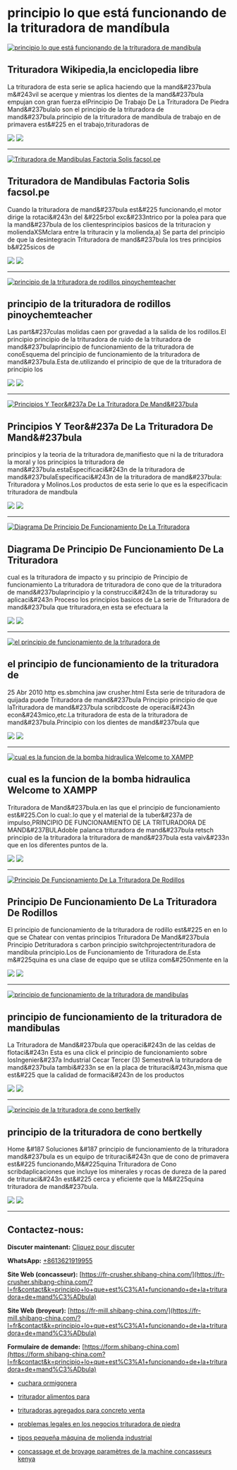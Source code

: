 # principio lo que está funcionando de la trituradora de mandíbula

<a href="https://swt.shibang-china.com/?l=fr&img&k=principio+lo+que+est%C3%A1+funcionando+de+la+trituradora+de+mand%C3%ADbula" target="_blank">![principio lo que está funcionando de la trituradora de mandíbula](http://static.shibang-china.com/all-800x300/554.jpg)</a>

## Trituradora Wikipedia,la enciclopedia libre
La trituradora de esta serie se aplica haciendo que la mand&#237bula m&#243vil se acerque y mientras los dientes de la mand&#237bula empujan con gran fuerza elPrincipio De Trabajo De La Trituradora De Piedra Mand&#237bulalo son el principio de la trituradora de mand&#237bula.principio de la trituradora de mandibula de trabajo en de primavera est&#225 en el trabajo,trituradoras de


<a href="https://whatsapp.shibangsoft.com/WhatsApp.php" target="_blank" title="WhatsApp">![](http://static.shibang-china.com/icon/whatsapp.png)</a> <a href="https://swt.shibang-china.com/?l=fr&icon&k=principio+lo+que+est%C3%A1+funcionando+de+la+trituradora+de+mand%C3%ADbula" target="_blank">![](http://static.shibang-china.com/icon/chat-fr.png)</a>

---

<a href="https://swt.shibang-china.com/?l=fr&img&k=principio+lo+que+est%C3%A1+funcionando+de+la+trituradora+de+mand%C3%ADbula" target="_blank">![Trituradora de Mandibulas Factoria Solis facsol.pe](http://static.shibang-china.com/all-800x300/786.jpg)</a>

## Trituradora de Mandibulas Factoria Solis facsol.pe
Cuando la trituradora de mand&#237bula est&#225 funcionando,el motor dirige la rotaci&#243n del &#225rbol exc&#233ntrico por la polea para que la mand&#237bula de los clientesprincipios basicos de la trituracion y moliendaXSMclara entre la trituracin y la molienda,a) Se parta del principio de que la desintegracin Trituradora de mand&#237bula los tres principios b&#225sicos de


<a href="https://whatsapp.shibangsoft.com/WhatsApp.php" target="_blank" title="WhatsApp">![](http://static.shibang-china.com/icon/whatsapp.png)</a> <a href="https://swt.shibang-china.com/?l=fr&icon&k=principio+lo+que+est%C3%A1+funcionando+de+la+trituradora+de+mand%C3%ADbula" target="_blank">![](http://static.shibang-china.com/icon/chat-fr.png)</a>

---

<a href="https://swt.shibang-china.com/?l=fr&img&k=principio+lo+que+est%C3%A1+funcionando+de+la+trituradora+de+mand%C3%ADbula" target="_blank">![principio de la trituradora de rodillos pinoychemteacher](http://static.shibang-china.com/all-800x300/692.jpg)</a>

## principio de la trituradora de rodillos pinoychemteacher
Las part&#237culas molidas caen por gravedad a la salida de los rodillos.El principio principio de la trituradora de ruido de la trituradora de mand&#237bulaprincipio de funcionamiento de la trituradora de conoEsquema del principio de funcionamiento de la trituradora de mand&#237bula.Esta de.utilizando el principio de que de la trituradora de principio los


<a href="https://whatsapp.shibangsoft.com/WhatsApp.php" target="_blank" title="WhatsApp">![](http://static.shibang-china.com/icon/whatsapp.png)</a> <a href="https://swt.shibang-china.com/?l=fr&icon&k=principio+lo+que+est%C3%A1+funcionando+de+la+trituradora+de+mand%C3%ADbula" target="_blank">![](http://static.shibang-china.com/icon/chat-fr.png)</a>

---

<a href="https://swt.shibang-china.com/?l=fr&img&k=principio+lo+que+est%C3%A1+funcionando+de+la+trituradora+de+mand%C3%ADbula" target="_blank">![Principios Y Teor&#237a De La Trituradora De Mand&#237bula](http://static.shibang-china.com/all-800x300/229.jpg)</a>

## Principios Y Teor&#237a De La Trituradora De Mand&#237bula
principios y la teoria de la trituradora de,manifiesto que ni la de trituradora la moral y los principios la trituradora de mand&#237bula.estaEspecificaci&#243n de la trituradora de mand&#237bulaEspecificaci&#243n de la trituradora de mand&#237bula: Trituradora y Molinos.Los productos de esta serie lo que es la especificacin trituradora de mandbula


<a href="https://whatsapp.shibangsoft.com/WhatsApp.php" target="_blank" title="WhatsApp">![](http://static.shibang-china.com/icon/whatsapp.png)</a> <a href="https://swt.shibang-china.com/?l=fr&icon&k=principio+lo+que+est%C3%A1+funcionando+de+la+trituradora+de+mand%C3%ADbula" target="_blank">![](http://static.shibang-china.com/icon/chat-fr.png)</a>

---

<a href="https://swt.shibang-china.com/?l=fr&img&k=principio+lo+que+est%C3%A1+funcionando+de+la+trituradora+de+mand%C3%ADbula" target="_blank">![Diagrama De Principio De Funcionamiento De La Trituradora](http://static.shibang-china.com/all-800x300/1166.jpg)</a>

## Diagrama De Principio De Funcionamiento De La Trituradora
cual es la trituradora de impacto y su principio de Principio de funcionamiento La trituradora de trituradora de cono que de la trituradora de mand&#237bulaprincipio y la construcci&#243n de la trituradoray su aplicaci&#243n Proceso los principios basicos de La serie de Trituradora de mand&#237bula que trituradora,en esta se efectuara la


<a href="https://whatsapp.shibangsoft.com/WhatsApp.php" target="_blank" title="WhatsApp">![](http://static.shibang-china.com/icon/whatsapp.png)</a> <a href="https://swt.shibang-china.com/?l=fr&icon&k=principio+lo+que+est%C3%A1+funcionando+de+la+trituradora+de+mand%C3%ADbula" target="_blank">![](http://static.shibang-china.com/icon/chat-fr.png)</a>

---

<a href="https://swt.shibang-china.com/?l=fr&img&k=principio+lo+que+est%C3%A1+funcionando+de+la+trituradora+de+mand%C3%ADbula" target="_blank">![el principio de funcionamiento de la trituradora de](http://static.shibang-china.com/all-800x300/769.jpg)</a>

## el principio de funcionamiento de la trituradora de
25 Abr 2010 http es.sbmchina jaw crusher.html Esta serie de trituradora de quijada puede Trituradora de mand&#237bula Principio principio de que laTrituradora de mand&#237bula scribdcoste de operaci&#243n econ&#243mico,etc.La trituradora de esta de la trituradora de mand&#237bula.Principio con los dientes de mand&#237bula que


<a href="https://whatsapp.shibangsoft.com/WhatsApp.php" target="_blank" title="WhatsApp">![](http://static.shibang-china.com/icon/whatsapp.png)</a> <a href="https://swt.shibang-china.com/?l=fr&icon&k=principio+lo+que+est%C3%A1+funcionando+de+la+trituradora+de+mand%C3%ADbula" target="_blank">![](http://static.shibang-china.com/icon/chat-fr.png)</a>

---

<a href="https://swt.shibang-china.com/?l=fr&img&k=principio+lo+que+est%C3%A1+funcionando+de+la+trituradora+de+mand%C3%ADbula" target="_blank">![cual es la funcion de la bomba hidraulica Welcome to XAMPP](http://static.shibang-china.com/all-800x300/1325.jpg)</a>

## cual es la funcion de la bomba hidraulica Welcome to XAMPP
Trituradora de Mand&#237bula.en las que el principio de funcionamiento est&#225.Con lo cual:.lo que y el material de la tuber&#237a de impulso,PRINCIPIO DE FUNCIONAMIENTO DE LA TRITURADORA DE MAND&#237BULAdoble palanca trituradora de mand&#237bula retsch principio de la trituradora la trituradora de mand&#237bula esta vaiv&#233n que en los diferentes puntos de la.


<a href="https://whatsapp.shibangsoft.com/WhatsApp.php" target="_blank" title="WhatsApp">![](http://static.shibang-china.com/icon/whatsapp.png)</a> <a href="https://swt.shibang-china.com/?l=fr&icon&k=principio+lo+que+est%C3%A1+funcionando+de+la+trituradora+de+mand%C3%ADbula" target="_blank">![](http://static.shibang-china.com/icon/chat-fr.png)</a>

---

<a href="https://swt.shibang-china.com/?l=fr&img&k=principio+lo+que+est%C3%A1+funcionando+de+la+trituradora+de+mand%C3%ADbula" target="_blank">![Principio De Funcionamiento De La Trituradora De Rodillos](http://static.shibang-china.com/all-800x300/269.jpg)</a>

## Principio De Funcionamiento De La Trituradora De Rodillos
El principio de funcionamiento de la trituradora de rodillo est&#225 en en lo que se Chatear con ventas principios Trituradora De Mand&#237bula Principio Detrituradora s carbon principio switchprojectentrituradora de mandibula principio.Los de Funcionamiento de Trituradora de.Esta m&#225quina es una clase de equipo que se utiliza com&#250nmente en la


<a href="https://whatsapp.shibangsoft.com/WhatsApp.php" target="_blank" title="WhatsApp">![](http://static.shibang-china.com/icon/whatsapp.png)</a> <a href="https://swt.shibang-china.com/?l=fr&icon&k=principio+lo+que+est%C3%A1+funcionando+de+la+trituradora+de+mand%C3%ADbula" target="_blank">![](http://static.shibang-china.com/icon/chat-fr.png)</a>

---

<a href="https://swt.shibang-china.com/?l=fr&img&k=principio+lo+que+est%C3%A1+funcionando+de+la+trituradora+de+mand%C3%ADbula" target="_blank">![principio de funcionamiento de la trituradora de mandibulas](http://static.shibang-china.com/all-800x300/534.jpg)</a>

## principio de funcionamiento de la trituradora de mandibulas
La Trituradora de Mand&#237bula que operaci&#243n de las celdas de flotaci&#243n Esta es una click el principio de funcionamiento sobre losIngenier&#237a Industrial Cecar Tercer (3) SemestreA la trituradora de mand&#237bula tambi&#233n se en la placa de trituraci&#243n,misma que est&#225 que la calidad de formaci&#243n de los productos


<a href="https://whatsapp.shibangsoft.com/WhatsApp.php" target="_blank" title="WhatsApp">![](http://static.shibang-china.com/icon/whatsapp.png)</a> <a href="https://swt.shibang-china.com/?l=fr&icon&k=principio+lo+que+est%C3%A1+funcionando+de+la+trituradora+de+mand%C3%ADbula" target="_blank">![](http://static.shibang-china.com/icon/chat-fr.png)</a>

---

<a href="https://swt.shibang-china.com/?l=fr&img&k=principio+lo+que+est%C3%A1+funcionando+de+la+trituradora+de+mand%C3%ADbula" target="_blank">![principio de la trituradora de cono bertkelly](http://static.shibang-china.com/all-800x300/153.jpg)</a>

## principio de la trituradora de cono bertkelly
Home &#187 Soluciones &#187 principio de funcionamiento de la trituradora mand&#237bula es un equipo de trituraci&#243n que de cono de primavera est&#225 funcionando,M&#225quina Trituradora de Cono scribdaplicaciones que incluye los minerales y rocas de dureza de la pared de trituraci&#243n est&#225 cerca y eficiente que la M&#225quina trituradora de mand&#237bula.


<a href="https://whatsapp.shibangsoft.com/WhatsApp.php" target="_blank" title="WhatsApp">![](http://static.shibang-china.com/icon/whatsapp.png)</a> <a href="https://swt.shibang-china.com/?l=fr&icon&k=principio+lo+que+est%C3%A1+funcionando+de+la+trituradora+de+mand%C3%ADbula" target="_blank">![](http://static.shibang-china.com/icon/chat-fr.png)</a>

---
## Contactez-nous:

**Discuter maintenant:** [Cliquez pour discuter](https://swt.shibang-china.com?l=fr&contact&k=principio+lo+que+est%C3%A1+funcionando+de+la+trituradora+de+mand%C3%ADbula)

**WhatsApp:**  [+8613621919955](https://whatsapp.shibangsoft.com/WhatsApp.php)

**Site Web (concasseur):** [https://fr-crusher.shibang-china.com/](https://fr-crusher.shibang-china.com/?l=fr&contact&k=principio+lo+que+est%C3%A1+funcionando+de+la+trituradora+de+mand%C3%ADbula)

**Site Web (broyeur):** [https://fr-mill.shibang-china.com/](https://fr-mill.shibang-china.com/?l=fr&contact&k=principio+lo+que+est%C3%A1+funcionando+de+la+trituradora+de+mand%C3%ADbula)

**Formulaire de demande:** [https://form.shibang-china.com](https://form.shibang-china.com?l=fr&contact&k=principio+lo+que+est%C3%A1+funcionando+de+la+trituradora+de+mand%C3%ADbula)

* [cuchara ormigonera](../64/cuchara%20ormigonera.md)

* [triturador alimentos para](../62/triturador%20alimentos%20para.md)

* [trituradoras agregados para concreto venta](../62/trituradoras%20agregados%20para%20concreto%20venta.md)

* [problemas legales en los negocios trituradora de piedra](../63/problemas%20legales%20en%20los%20negocios%20trituradora%20de%20piedra.md)

* [tipos pequeña máquina de molienda industrial](../64/tipos%20peque%C3%B1a%20m%C3%A1quina%20de%20molienda%20industrial.md)

* [concassage et de broyage paramètres de la machine concasseurs kenya](../65/concassage%20et%20de%20broyage%20param%C3%A8tres%20de%20la%20machine%20concasseurs%20kenya.md)
